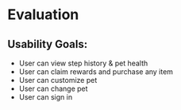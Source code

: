 # Evaluation

## Usability Goals:
- User can view step history & pet health
- User can claim rewards and purchase any item
- User can customize pet
- User can change pet
- User can sign in
